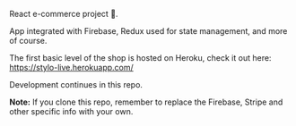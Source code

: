 
React e-commerce project :handbag:. 

App integrated with Firebase, Redux used for state management, and more of course.

The first basic level of the shop is hosted on Heroku, check it out here: https://stylo-live.herokuapp.com/ 

Development continues in this repo.

**Note:** If you clone this repo, remember to replace the Firebase, Stripe and other specific info with your own.

